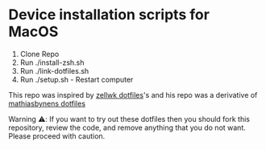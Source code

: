 # Device installation scripts for MacOS

1. Clone Repo
2. Run ./install-zsh.sh
3. Run ./link-dotfiles.sh
4. Run ./setup.sh - Restart computer


This repo was inspired by [zellwk dotfiles](https://github.com/zellwk/dotfiles)'s and his repo was a derivative of [mathiasbynens dotfiles](https://github.com/mathiasbynens/dotfiles)

Warning ⚠️: If you want to try out these dotfiles then you should fork this repository, review the code, and remove anything that you do not want. Please proceed with caution.
